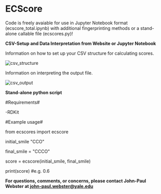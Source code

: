 # ECScore
Code is freely avaiable for use in Jupyter Notebook format (ecscore_total.ipynb) with additional fingerprinting methods or a stand-alone callable file (ecscores.py)!

**CSV-Setup and Data Interpretation from Website or Jupyter Notebook**

Information on how to set up your CSV structure for calculating scores.

![csv_structure](https://github.com/user-attachments/assets/95f697da-a8b3-48e0-92ce-126f26a1240f)

Information on interpreting the output file.

![csv_output](https://github.com/user-attachments/assets/fcdb14a3-697a-4acb-800d-83d0a3c1f610)

**Stand-alone python script**

#Requirements#

-RDKit

#Example usage#

from ecscores import ecscore

initial_smile "CCO"

final_smile = "CCCO"

score = ecscore(initial_smile, final_smile)

print(score) #e.g. 0.6

**For questions, comments, or concerns, please contact John-Paul Webster at john-paul.webster@yale.edu**
